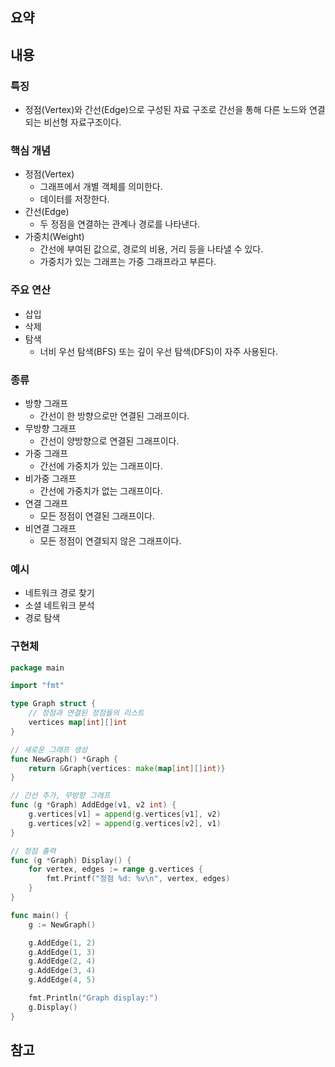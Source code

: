 ## 요약

## 내용
### 특징
- 정점(Vertex)와 간선(Edge)으로 구성된 자료 구조로 간선을 통해 다른 노드와 연결되는 비선형 자료구조이다.
### 핵심 개념
- 정점(Vertex)
	- 그래프에서 개별 객체를 의미한다.
	- 데이터를 저장한다.
- 간선(Edge)
	- 두 정점을 연결하는 관계나 경로를 나타낸다.
- 가중치(Weight)
	- 간선에 부여된 값으로, 경로의 비용, 거리 등을 나타낼 수 있다.
	- 가중치가 있는 그래프는 가중 그래프라고 부른다.
### 주요 연산
- 삽입
- 삭제
- 탐색
	- 너비 우선 탐색(BFS) 또는 깊이 우선 탐색(DFS)이 자주 사용된다.
### 종류
- 방향 그래프
	- 간선이 한 방향으로만 연결된 그래프이다.
- 무방향 그래프
	- 간선이 양방향으로 연결된 그래프이다.
- 가중 그래프
	- 간선에 가중치가 있는 그래프이다.
- 비가중 그래프
	- 간선에 가중치가 없는 그래프이다.
- 연결 그래프
	- 모든 정점이 연결된 그래프이다.
- 비연결 그래프
	- 모든 정점이 연결되지 않은 그래프이다.
### 예시
- 네트워크 경로 찾기
- 소셜 네트워크 분석
- 경로 탐색
### 구현체
```go
package main

import "fmt"

type Graph struct {
	// 정점과 연결된 정점들의 리스트
	vertices map[int][]int
}

// 새로운 그래프 생성
func NewGraph() *Graph {
	return &Graph{vertices: make(map[int][]int)}
}

// 간선 추가, 무방향 그래프
func (g *Graph) AddEdge(v1, v2 int) {
	g.vertices[v1] = append(g.vertices[v1], v2)
	g.vertices[v2] = append(g.vertices[v2], v1)
}

// 정점 출력
func (g *Graph) Display() {
	for vertex, edges := range g.vertices {
		fmt.Printf("정점 %d: %v\n", vertex, edges)
	}
}

func main() {
	g := NewGraph()

	g.AddEdge(1, 2)
	g.AddEdge(1, 3)
	g.AddEdge(2, 4)
	g.AddEdge(3, 4)
	g.AddEdge(4, 5)

	fmt.Println("Graph display:")
	g.Display()
}
```

## 참고